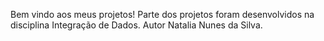 Bem vindo aos meus projetos! Parte dos projetos foram desenvolvidos na disciplina Integração de Dados.
Autor Natalia Nunes da Silva.

